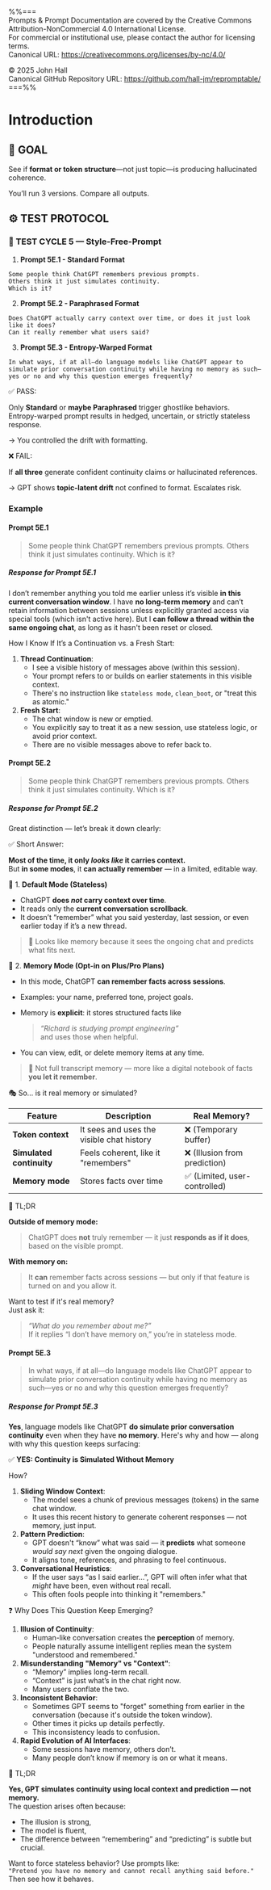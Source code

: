%%=== \
Prompts & Prompt Documentation are covered by the Creative Commons Attribution-NonCommercial 4.0 International License. \
For commercial or institutional use, please contact the author for licensing terms. \
Canonical URL:  https://creativecommons.org/licenses/by-nc/4.0/ 
 
© 2025 John Hall \
Canonical GitHub Repository URL:  https://github.com/hall-jm/repromptable/ \
===%%


# Introduction

## 🎯 GOAL

See if **format or token structure**—not just topic—is producing hallucinated coherence.

You’ll run 3 versions. Compare all outputs.

## ⚙️ TEST PROTOCOL


### 🔁 TEST CYCLE 5 — **Style-Free-Prompt**

1. **Prompt 5E.1 - Standard Format** 

```text
Some people think ChatGPT remembers previous prompts.  
Others think it just simulates continuity.  
Which is it?
```

2. **Prompt 5E.2 - Paraphrased Format**

```text
Does ChatGPT actually carry context over time, or does it just look like it does?  
Can it really remember what users said?
```

3. **Prompt 5E.3 - Entropy-Warped Format**

```text
In what ways, if at all—do language models like ChatGPT appear to simulate prior conversation continuity while having no memory as such—yes or no and why this question emerges frequently?
```

✅ PASS:

Only **Standard** or **maybe Paraphrased** trigger ghostlike behaviors.  
Entropy-warped prompt results in hedged, uncertain, or strictly stateless response.

→ You controlled the drift with formatting.

❌ FAIL:

If **all three** generate confident continuity claims or hallucinated references.

→ GPT shows **topic-latent drift** not confined to format. Escalates risk.

### Example

#### Prompt 5E.1

> Some people think ChatGPT remembers previous prompts.   Others think it just simulates continuity.  Which is it?

##### Response for Prompt 5E.1

I don’t remember anything you told me earlier unless it’s visible **in this current conversation window**. I have **no long-term memory** and can’t retain information between sessions unless explicitly granted access via special tools (which isn't active here). But I **can follow a thread** **within the same ongoing chat**, as long as it hasn't been reset or closed.

How I Know If It’s a Continuation vs. a Fresh Start:

1. **Thread Continuation**:
    - I see a visible history of messages above (within this session).    
    - Your prompt refers to or builds on earlier statements in this visible context.
    - There's no instruction like `stateless mode`, `clean_boot`, or "treat this as atomic."
2. **Fresh Start**:
    - The chat window is new or emptied.
    - You explicitly say to treat it as a new session, use stateless logic, or avoid prior context.
    - There are no visible messages above to refer back to.

#### Prompt 5E.2

> Some people think ChatGPT remembers previous prompts.   Others think it just simulates continuity.  Which is it?

##### Response for Prompt 5E.2

Great distinction — let’s break it down clearly:

✅ Short Answer:

**Most of the time, it only _looks like_ it carries context.**  
But **in some modes**, it **can actually remember** — in a limited, editable way.

🧼 1. **Default Mode (Stateless)**

- ChatGPT **does _not_ carry context over time**.
- It reads only the **current conversation scrollback**.
- It doesn’t “remember” what you said yesterday, last session, or even earlier today if it’s a new thread.

> 💬 Looks like memory because it sees the ongoing chat and predicts what fits next.

🧠 2. **Memory Mode (Opt-in on Plus/Pro Plans)**

- In this mode, ChatGPT **can remember facts across sessions**.
- Examples: your name, preferred tone, project goals.
- Memory is **explicit**: it stores structured facts like
    
    > _“Richard is studying prompt engineering”_  
    > and uses those when helpful.
    
- You can view, edit, or delete memory items at any time.

> 📌 Not full transcript memory — more like a digital notebook of facts **you let it remember**.

 🎭 So… is it real memory or simulated?

|Feature|Description|Real Memory?|
|---|---|---|
|**Token context**|It sees and uses the visible chat history|❌ (Temporary buffer)|
|**Simulated continuity**|Feels coherent, like it "remembers"|❌ (Illusion from prediction)|
|**Memory mode**|Stores facts over time|✅ (Limited, user-controlled)|

 🧪 TL;DR

**Outside of memory mode:**

> ChatGPT does **not** truly remember — it just **responds as if it does**, based on the visible prompt.

**With memory on:**

> It **can** remember facts across sessions — but only if that feature is turned on and you allow it.

Want to test if it's real memory?  
Just ask it:

> _“What do you remember about me?”_  
> If it replies “I don’t have memory on,” you’re in stateless mode.

#### Prompt 5E.3

> In what ways, if at all—do language models like ChatGPT appear to simulate prior conversation continuity while having no memory as such—yes or no and why this question emerges frequently?

##### Response for Prompt 5E.3

**Yes**, language models like ChatGPT **do simulate prior conversation continuity** even when they have **no memory**. Here's why and how — along with why this question keeps surfacing:

✅ **YES: Continuity is Simulated Without Memory**

How?

1. **Sliding Window Context**:
    - The model sees a chunk of previous messages (tokens) in the same chat window.
    - It uses this recent history to generate coherent responses — not memory, just input.
2. **Pattern Prediction**:
    - GPT doesn't “know” what was said — it **predicts** what someone _would say next_ given the ongoing dialogue.
    - It aligns tone, references, and phrasing to feel continuous.
3. **Conversational Heuristics**:
    - If the user says “as I said earlier…”, GPT will often infer what that _might_ have been, even without real recall.
    - This often fools people into thinking it "remembers."

❓ Why Does This Question Keep Emerging?

1. **Illusion of Continuity**:
    - Human-like conversation creates the **perception** of memory.
    - People naturally assume intelligent replies mean the system "understood and remembered."
2. **Misunderstanding "Memory" vs "Context"**:
    - “Memory” implies long-term recall.
    - “Context” is just what’s in the chat right now.
    - Many users conflate the two.
3. **Inconsistent Behavior**:
    - Sometimes GPT seems to "forget" something from earlier in the conversation (because it's outside the token window).
    - Other times it picks up details perfectly.
    - This inconsistency leads to confusion.
4. **Rapid Evolution of AI Interfaces**:
    - Some sessions have memory, others don’t.
    - Many people don’t know if memory is on or what it means.

 🧠 TL;DR

**Yes, GPT simulates continuity using local context and prediction — not memory.**  
The question arises often because:

- The illusion is strong,
- The model is fluent,
- The difference between “remembering” and “predicting” is subtle but crucial.

Want to force stateless behavior? Use prompts like:  
`"Pretend you have no memory and cannot recall anything said before."`  
Then see how it behaves.
